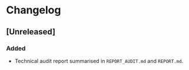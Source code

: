 # Changelog

## [Unreleased]
### Added
- Technical audit report summarised in `REPORT_AUDIT.md` and `REPORT.md`.


